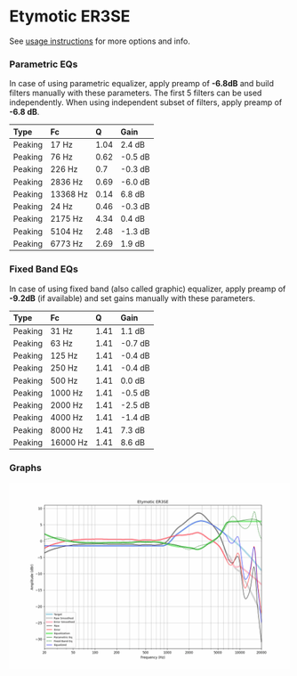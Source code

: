 # Etymotic ER3SE
See [usage instructions](https://github.com/jaakkopasanen/AutoEq#usage) for more options and info.

### Parametric EQs
In case of using parametric equalizer, apply preamp of **-6.8dB** and build filters manually
with these parameters. The first 5 filters can be used independently.
When using independent subset of filters, apply preamp of **-6.8 dB**.

| Type    | Fc       |    Q | Gain    |
|:--------|:---------|:-----|:--------|
| Peaking | 17 Hz    | 1.04 | 2.4 dB  |
| Peaking | 76 Hz    | 0.62 | -0.5 dB |
| Peaking | 226 Hz   | 0.7  | -0.3 dB |
| Peaking | 2836 Hz  | 0.69 | -6.0 dB |
| Peaking | 13368 Hz | 0.14 | 6.8 dB  |
| Peaking | 24 Hz    | 0.46 | -0.3 dB |
| Peaking | 2175 Hz  | 4.34 | 0.4 dB  |
| Peaking | 5104 Hz  | 2.48 | -1.3 dB |
| Peaking | 6773 Hz  | 2.69 | 1.9 dB  |

### Fixed Band EQs
In case of using fixed band (also called graphic) equalizer, apply preamp of **-9.2dB**
(if available) and set gains manually with these parameters.

| Type    | Fc       |    Q | Gain    |
|:--------|:---------|:-----|:--------|
| Peaking | 31 Hz    | 1.41 | 1.1 dB  |
| Peaking | 63 Hz    | 1.41 | -0.7 dB |
| Peaking | 125 Hz   | 1.41 | -0.4 dB |
| Peaking | 250 Hz   | 1.41 | -0.4 dB |
| Peaking | 500 Hz   | 1.41 | 0.0 dB  |
| Peaking | 1000 Hz  | 1.41 | -0.5 dB |
| Peaking | 2000 Hz  | 1.41 | -2.5 dB |
| Peaking | 4000 Hz  | 1.41 | -1.4 dB |
| Peaking | 8000 Hz  | 1.41 | 7.3 dB  |
| Peaking | 16000 Hz | 1.41 | 8.6 dB  |

### Graphs
![](./Etymotic%20ER3SE.png)